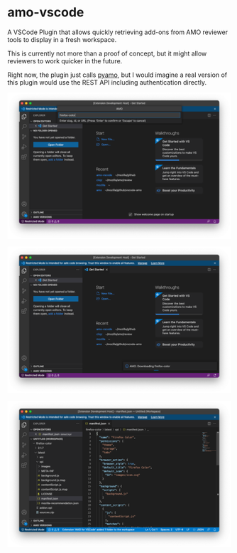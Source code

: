 # amo-vscode

A VSCode Plugin that allows quickly retrieving add-ons from AMO reviewer tools to display in a fresh
workspace.

This is currently not more than a proof of concept, but it might allow reviewers to work quicker in
the future.

Right now, the plugin just calls [pyamo](https://github.com/kewisch/pyamo), but I would imagine a
real version of this plugin would use the REST API including authentication directly.

![Command view asking to enter the slug or id of the add-on](docs/commandview.png)

![Progress bar showing a download](docs/downloading.png)

![Workspace with downloaded add-on open](docs/completed.png)
